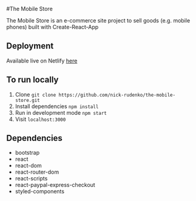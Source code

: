 #The Mobile Store

The Mobile Store is an e-commerce site project to sell goods (e.g. mobile phones) built with Create-React-App

## Deployment

Available live on Netlify [here](https://the-mobile-store.netlify.com/)

## To run locally

1. Clone `git clone https://github.com/nick-rudenko/the-mobile-store.git`
2. Install dependencies `npm install`
3. Run in development mode `npm start`
4. Visit `localhost:3000`

## Dependencies

- bootstrap
- react
- react-dom
- react-router-dom
- react-scripts
- react-paypal-express-checkout
- styled-components
